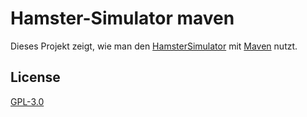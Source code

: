 # Hamster-Simulator maven

Dieses Projekt zeigt, wie man den [HamsterSimulator](http://java-hamster-modell.de/index2.html) mit [Maven](https://maven.apache.org/) nutzt.

## License

[GPL-3.0](https://choosealicense.com/licenses/gpl-3.0/)